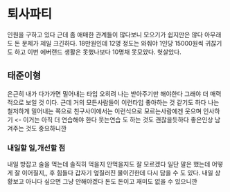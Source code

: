 # 퇴사파티

인원을 구하고 있다 근데 좀 애매한 관계들이 많다보니 모으기가 쉽지만은 않다 아무래도 돈 문제가 제일 크긴하다. 18만원인데 12명 정도는 와줘야 1인당 15000원씩 귀찮기도 하고 이번 에버랜드 생활은 못했나보다 10명채 못모았다. 헛살았다.

## 태준이형

은근히 내가 다가가면 밀어내는 타입 오히려 나는 받아주기만 해야한다 그래야 더 매력적으로 보일 것 이다. 근데 거의 모든사람들이 이런타입 좋아하는 것 같기도 하다 나는 철저하게 밀어내는 쪽으로 친구사이에서는 이런식으로 모르는사람에겐 웃으며 인사하기 <- 이거는 아직 더 연습해야 한다 웃는연습 도 하는 것도 괜찮을듯하다 좋은인상 남겨주는 것도 중요하니깐 

### 내일할 일,개선할 점

내일 방잡고 술을 먹는데 솔직히 먹을지 안먹을지도 잘 모르겠다 일단 말은 했는데 어떻게 잘 이어질지,, 후 힘들다 갑자기 엎질러진 물이긴한데 다시 담을 수 도 있다. 내일 상황보고 아니다 싶으면 그냥 안해야겠다 돈도 돈이고 재미도 없을 수 있으니깐